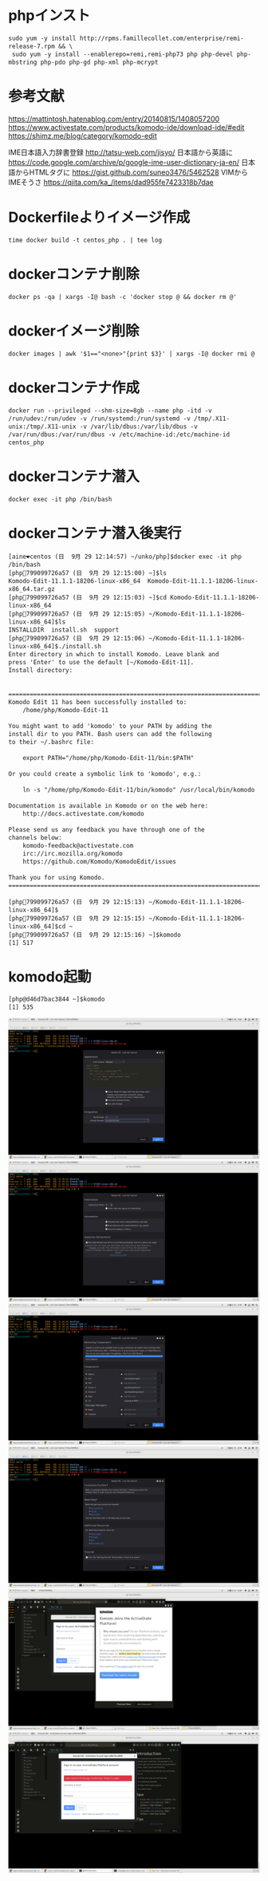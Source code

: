 # phpインスト

```
sudo yum -y install http://rpms.famillecollet.com/enterprise/remi-release-7.rpm && \
 sudo yum -y install --enablerepo=remi,remi-php73 php php-devel php-mbstring php-pdo php-gd php-xml php-mcrypt
```

# 参考文献
https://mattintosh.hatenablog.com/entry/20140815/1408057200
https://www.activestate.com/products/komodo-ide/download-ide/#edit
https://shimz.me/blog/category/komodo-edit

IME日本語入力辞書登録
http://tatsu-web.com/jisyo/
日本語から英語に
https://code.google.com/archive/p/google-ime-user-dictionary-ja-en/
日本語からHTMLタグに
https://gist.github.com/suneo3476/5462528
VIMからIMEそうさ
https://qiita.com/ka_/items/dad955fe7423318b7dae

# Dockerfileよりイメージ作成
```
time docker build -t centos_php . | tee log
```

# dockerコンテナ削除
```
docker ps -qa | xargs -I@ bash -c 'docker stop @ && docker rm @'
```

# dockerイメージ削除
```
docker images | awk '$1=="<none>"{print $3}' | xargs -I@ docker rmi @
```

# dockerコンテナ作成
```
docker run --privileged --shm-size=8gb --name php -itd -v /run/udev:/run/udev -v /run/systemd:/run/systemd -v /tmp/.X11-unix:/tmp/.X11-unix -v /var/lib/dbus:/var/lib/dbus -v /var/run/dbus:/var/run/dbus -v /etc/machine-id:/etc/machine-id centos_php
```

# dockerコンテナ潜入
```
docker exec -it php /bin/bash
```

# dockerコンテナ潜入後実行
```
[aine❤centos (日  9月 29 12:14:57) ~/unko/php]$docker exec -it php /bin/bash
[php💞799099726a57 (日  9月 29 12:15:00) ~]$ls
Komodo-Edit-11.1.1-18206-linux-x86_64  Komodo-Edit-11.1.1-18206-linux-x86_64.tar.gz
[php💞799099726a57 (日  9月 29 12:15:03) ~]$cd Komodo-Edit-11.1.1-18206-linux-x86_64
[php💞799099726a57 (日  9月 29 12:15:05) ~/Komodo-Edit-11.1.1-18206-linux-x86_64]$ls
INSTALLDIR  install.sh  support
[php💞799099726a57 (日  9月 29 12:15:06) ~/Komodo-Edit-11.1.1-18206-linux-x86_64]$./install.sh 
Enter directory in which to install Komodo. Leave blank and
press 'Enter' to use the default [~/Komodo-Edit-11].
Install directory: 


==============================================================================
Komodo Edit 11 has been successfully installed to:
    /home/php/Komodo-Edit-11
    
You might want to add 'komodo' to your PATH by adding the 
install dir to you PATH. Bash users can add the following
to their ~/.bashrc file:

    export PATH="/home/php/Komodo-Edit-11/bin:$PATH"

Or you could create a symbolic link to 'komodo', e.g.:

    ln -s "/home/php/Komodo-Edit-11/bin/komodo" /usr/local/bin/komodo

Documentation is available in Komodo or on the web here:
    http://docs.activestate.com/komodo

Please send us any feedback you have through one of the
channels below:
    komodo-feedback@activestate.com
    irc://irc.mozilla.org/komodo
    https://github.com/Komodo/KomodoEdit/issues

Thank you for using Komodo.
==============================================================================

[php💞799099726a57 (日  9月 29 12:15:13) ~/Komodo-Edit-11.1.1-18206-linux-x86_64]$
[php💞799099726a57 (日  9月 29 12:15:15) ~/Komodo-Edit-11.1.1-18206-linux-x86_64]$cd ~
[php💞799099726a57 (日  9月 29 12:15:16) ~]$komodo
[1] 517
```

# komodo起動
```
[php@d46d7bac3844 ~]$komodo
[1] 535
```
![](./1.png)
![](./2.png)
![](./3.png)
![](./4.png)
![](./5.png)
![](./6.png)
